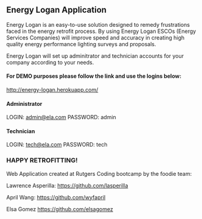 ## Energy Logan Application  

Energy Logan is an easy-to-use solution designed to remedy frustrations faced in the energy retrofit process. By using Energy Logan ESCOs (Energy Services Companies) will improve speed and accuracy in creating high quality energy performance lighting surveys and proposals.

Energy Logan will set up adminitrator and technician accounts for your company according to your needs. 

#### For DEMO purposes please follow the link and use the logins below:

http://energy-logan.herokuapp.com/

#### Administrator


LOGIN: admin@ela.com
PASSWORD: admin



#### Technician


LOGIN: tech@ela.com
PASSWORD: tech



### HAPPY RETROFITTING!

Web Application created at Rutgers Coding bootcamp by the foodie team:


Lawrence Asperilla:     https://github.com/lasperilla

April Wang:     https://github.com/wyfapril

Elsa Gomez      https://github.com/elsagomez
